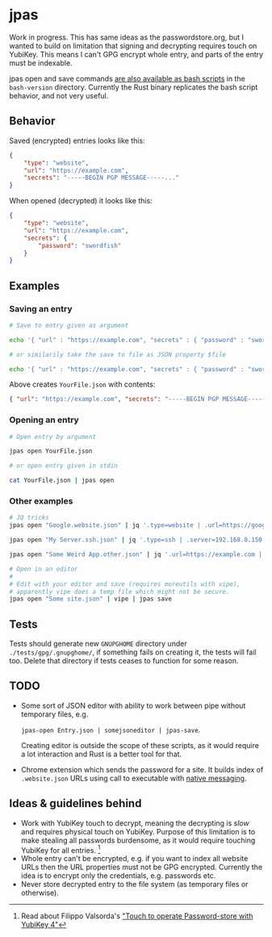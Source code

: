 # jpas

Work in progress. This has same ideas as the passwordstore.org, but I wanted to
build on limitation that signing and decrypting requires touch on YubiKey. This
means I can't GPG encrypt whole entry, and parts of the entry must be indexable.

jpas open and save commands [are also available as bash
scripts](./bash-version/) in the `bash-version` directory. Currently
the Rust binary replicates the bash script behavior, and not very useful.

## Behavior

Saved (encrypted) entries looks like this:

```json
{
    "type": "website",
    "url": "https://example.com",
    "secrets": "-----BEGIN PGP MESSAGE-----..."
}
```

When opened (decrypted) it looks like this:

```json
{
    "type": "website",
    "url": "https://example.com",
    "secrets": {
        "password": "swordfish"
    }
}
```

## Examples

### Saving an entry

```bash
# Save to entry given as argument

echo '{ "url" : "https://example.com", "secrets" : { "password" : "swordfish"} }' | jpas save YourFile.json

# or similarily take the save to file as JSON property $file

echo '{ "url" : "https://example.com", "secrets" : { "password" : "swordfish"}, "$file" : "YourFile.json" }' | jpas save
```

Above creates `YourFile.json` with contents:

```json
{ "url": "https://example.com", "secrets": "-----BEGIN PGP MESSAGE-----..." }
```

### Opening an entry

```bash
# Open entry by argument

jpas open YourFile.json

# or open entry given in stdin

cat YourFile.json | jpas open
```

### Other examples

```bash
# JQ tricks
jpas open "Google.website.json" | jq '.type=website | .url=https://google.com | .secrets.password=swordfish' | jpas save

jpas open "My Server.ssh.json" | jq '.type=ssh | .server=192.168.8.150' | jpas save

jpas open "Some Weird App.other.json" | jq '.url=https://example.com | .desc="This is a very weird application" | .secrets.password=swordfish' | jpas save

# Open in an editor
#
# Edit with your editor and save (requires moreutils with vipe),
# apparently vipe does a temp file which might not be secure.
jpas open "Some site.json" | vipe | jpas save
```

## Tests

Tests should generate new `GNUPGHOME` directory under `./tests/gpg/.gnupghome/`,
if something fails on creating it, the tests will fail too. Delete that
directory if tests ceases to function for some reason.

## TODO

-   Some sort of JSON editor with ability to work between pipe without temporary
    files, e.g.

    `jpas-open Entry.json | somejsoneditor | jpas-save`.

    Creating editor is outside the scope of these scripts, as it would require a
    lot interaction and Rust is a better tool for that.

-   Chrome extension which sends the password for a site. It builds index of
    `.website.json` URLs using call to executable with [native
    messaging](https://developer.chrome.com/extensions/nativeMessaging#native-messaging-host).

## Ideas & guidelines behind

-   Work with YubiKey touch to decrypt, meaning the decrypting is _slow_ and
    requires physical touch on YubiKey. Purpose of this limitation is to make
    stealing all passwords burdensome, as it would require touching YubiKey for
    all entries. [^filippo]
-   Whole entry can't be encrypted, e.g. if you want to index all website URLs
    then the URL properties must not be GPG encrypted. Currently the idea is to
    encrypt only the credentials, e.g. passwords etc.
-   Never store decrypted entry to the file system (as temporary files or
    otherwise).

[^filippo]: Read about Filippo Valsorda's ["Touch to operate Password-store with YubiKey 4"](https://blog.filippo.io/touch-to-operate-password-store-yubikey-4/)

